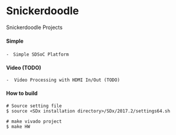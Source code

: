 # Snickerdoodle

Snickerdoodle Projects

#### Simple
	-　Simple SDSoC Platform
    
#### Video (TODO)
	-  Video Processing with HDMI In/Out (TODO)

#### How to build
```console
# Source setting file
$ source <SDx installation directory>/SDx/2017.2/settings64.sh

# make vivado project
$ make HW
```
